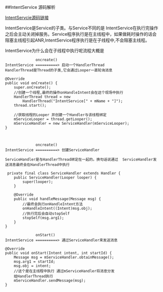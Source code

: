 ##IntentService 源码解析

[IntentServcie源码链接](https://github.com/android/platform_frameworks_base/blob/master/core/java/android/app/IntentService.java)

IntentService是Service的子类。与Service不同的是 IntentService在执行完操作之后会主动关闭掉服务。Service程序执行是在主线程中，如果做耗时操作的话会阻塞主线程引起ANR,IntentService程序执行是在子线程中,不会阻塞主线程。

IntentService为什么会在子线程中执行呢流程大概是

	          	  oncreate()	
    IntentService ==========> 启动一个HandlerThread
    HandlerThread是Thread的子类,它会通过Looper一直轮询消息
    
    @Override
    public void onCreate() {
        super.onCreate();
        //创建一个线程,最终的操作onHandleIntent会在这个现场中执行
        HandlerThread thread = new
        	HandlerThread("IntentService[" + mName + "]");
        thread.start();

		//获取线程的Looper 并创建一个Handler与该线程绑定
        mServiceLooper = thread.getLooper();
        mServiceHandler = new ServiceHandler(mServiceLooper);
    }

    	
     
             	  oncreate()	
    IntentService ==========> 创建ServiceHandler
    
    ServiceHandler是与HandlerThread绑定在一起的。换句话说通过	ServiceHandler发送消息最终会在HandlerThread中执行  
    
     private final class ServiceHandler extends Handler {
        public ServiceHandler(Looper looper) {
            super(looper);
        }

        @Override
        public void handleMessage(Message msg) {
        	//最终会执行onHandleIntent方法
            onHandleIntent((Intent)msg.obj);
            //执行完后会自动stopSelf
            stopSelf(msg.arg1);
        }
    }  
    
             	  onStart()	
    IntentService ==========> 通过ServiceHandler来发送消息
    
    @Override
    public void onStart(Intent intent, int startId) {
        Message msg = mServiceHandler.obtainMessage();
        msg.arg1 = startId;
        msg.obj = intent;
        //这个是在主线程中执行 通过mServiceHandler将消息分发
        给HandlerThread执行
        mServiceHandler.sendMessage(msg);
    }

